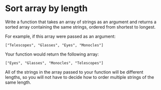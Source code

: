 # **Sort array by length**

Write a function that takes an array of strings as an argument and returns a sorted array containing the same strings, ordered from shortest to longest.

For example, if this array were passed as an argument:

```
["Telescopes", "Glasses", "Eyes", "Monocles"]
```

Your function would return the following array:

```
["Eyes", "Glasses", "Monocles", "Telescopes"]
```

All of the strings in the array passed to your function will be different lengths, so you will not have to decide how to order multiple strings of the same length.
